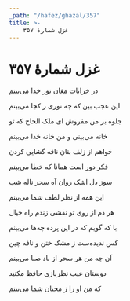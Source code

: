```yaml
---
_path: "/hafez/ghazal/357"
title: >-
    غزل شمارهٔ ۳۵۷
---
```

# غزل شمارهٔ ۳۵۷

<div class="b" id="bn1"><div class="m1"><p>در خرابات مغان نور خدا می‌بینم</p></div>
<div class="m2"><p>این عجب بین که چه نوری ز کجا می‌بینم</p></div></div>
<div class="b" id="bn2"><div class="m1"><p>جلوه بر من مفروش ای ملک الحاج که تو</p></div>
<div class="m2"><p>خانه می‌بینی و من خانه خدا می‌بینم</p></div></div>
<div class="b" id="bn3"><div class="m1"><p>خواهم از زلف بتان نافه گشایی کردن</p></div>
<div class="m2"><p>فکر دور است همانا که خطا می‌بینم</p></div></div>
<div class="b" id="bn4"><div class="m1"><p>سوز دل اشک روان آه سحر ناله شب</p></div>
<div class="m2"><p>این همه از نظر لطف شما می‌بینم</p></div></div>
<div class="b" id="bn5"><div class="m1"><p>هر دم از روی تو نقشی زندم راه خیال</p></div>
<div class="m2"><p>با که گویم که در این پرده چه‌ها می‌بینم</p></div></div>
<div class="b" id="bn6"><div class="m1"><p>کس ندیده‌ست ز مشک ختن و نافه چین</p></div>
<div class="m2"><p>آن چه من هر سحر از باد صبا می‌بینم</p></div></div>
<div class="b" id="bn7"><div class="m1"><p>دوستان عیب نظربازی حافظ مکنید</p></div>
<div class="m2"><p>که من او را ز محبان شما می‌بینم</p></div></div>
